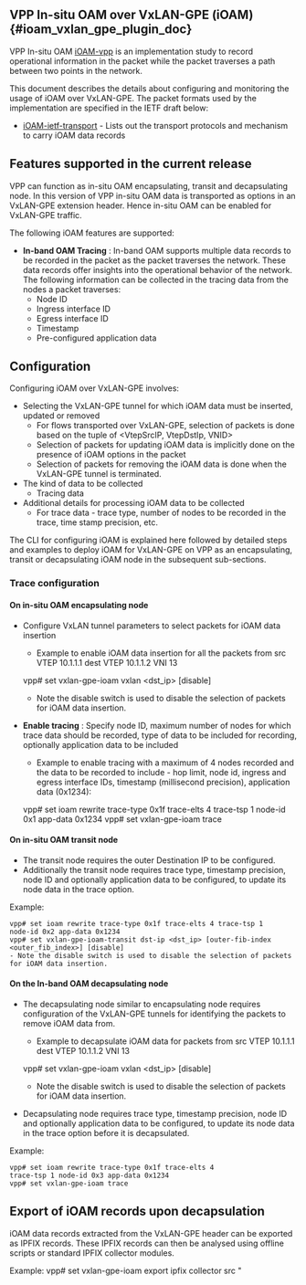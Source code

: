 ## VPP In-situ OAM over VxLAN-GPE (iOAM)    {#ioam_vxlan_gpe_plugin_doc}

VPP In-situ OAM [iOAM-vpp] is an implementation study to record operational
information in the packet while the packet traverses a path between
two points in the network.

This document describes the details about configuring and monitoring the usage
of iOAM over VxLAN-GPE. The packet formats used by the implementation are specified
in the IETF draft below:
 - [iOAM-ietf-transport] - Lists out the transport protocols
 and mechanism to carry iOAM data records

## Features supported in the current release
VPP can function as in-situ OAM encapsulating, transit and decapsulating node.
In this version of VPP in-situ OAM data is transported as options in an
VxLAN-GPE extension header. Hence in-situ OAM can be enabled for VxLAN-GPE traffic.

The following iOAM features are supported:

- **In-band OAM Tracing** : In-band OAM supports multiple data records to be
recorded in the packet as the packet traverses the network.
These data records offer insights into the operational behavior of the network.
The following information can be collected in the tracing
data from the nodes a packet traverses:
  - Node ID
  - Ingress interface ID
  - Egress interface ID
  - Timestamp
  - Pre-configured application data

## Configuration
Configuring iOAM over VxLAN-GPE involves:
- Selecting the VxLAN-GPE tunnel for which iOAM data must be inserted, updated or removed
  - For flows transported over VxLAN-GPE, selection of packets is done based
    on the tuple of <VtepSrcIP, VtepDstIp, VNID>
  - Selection of packets for updating iOAM data is implicitly done on the
  presence of iOAM options in the packet
  - Selection of packets for removing the iOAM data is done when the VxLAN-GPE tunnel is terminated.
- The kind of data to be collected
  - Tracing data
- Additional details for processing iOAM data to be collected
  - For trace data - trace type, number of nodes to be recorded in the trace,
  time stamp precision, etc.

The CLI for configuring iOAM is explained here followed by detailed steps
and examples to deploy iOAM for VxLAN-GPE on VPP as an encapsulating, transit or
decapsulating iOAM node in the subsequent sub-sections.

### Trace configuration

#### On in-situ OAM encapsulating node
 - Configure VxLAN tunnel parameters to select packets for iOAM data insertion
    - Example to enable iOAM data insertion for all the packets
    from src VTEP 10.1.1.1 dest VTEP 10.1.1.2 VNI 13

    vpp# set vxlan-gpe-ioam vxlan <src-ip> <dst_ip> <vnid> [disable]
    - Note the disable switch is used to disable the selection of packets for iOAM data insertion.
    
 - **Enable tracing** : Specify node ID, maximum number of nodes for which
 trace data should be recorded, type of data to be included for recording,
 optionally application data to be included
    - Example to enable tracing with a maximum of 4 nodes recorded
    and the data to be recorded to include - hop limit, node id,
    ingress and egress interface IDs, timestamp (millisecond precision),
    application data (0x1234):


    vpp# set ioam rewrite trace-type 0x1f trace-elts 4 trace-tsp 1
    node-id 0x1 app-data 0x1234
    vpp# set vxlan-gpe-ioam trace



#### On in-situ OAM transit node
- The transit node requires the outer Destination IP to be configured.
- Additionally the transit node requires trace type, timestamp precision, node ID and
optionally application data to be configured, to update its node data in the trace option.

Example:  

    vpp# set ioam rewrite trace-type 0x1f trace-elts 4 trace-tsp 1  
    node-id 0x2 app-data 0x1234  
    vpp# set vxlan-gpe-ioam-transit dst-ip <dst_ip> [outer-fib-index <outer_fib_index>] [disable]
    - Note the disable switch is used to disable the selection of packets for iOAM data insertion.

#### On the In-band OAM decapsulating node
- The decapsulating node similar to encapsulating node requires
configuration of the VxLAN-GPE tunnels for identifying the packets to remove iOAM data from.
    - Example to decapsulate iOAM data for packets 
    from src VTEP 10.1.1.1 dest VTEP 10.1.1.2 VNI 13

    vpp# set vxlan-gpe-ioam vxlan <src-ip> <dst_ip> <vnid> [disable]
    - Note the disable switch is used to disable the selection of packets for iOAM data insertion.

- Decapsulating node requires trace type, timestamp precision,
node ID and optionally application data to be configured,
to update its node data in the trace option before it is decapsulated.

Example:  

    vpp# set ioam rewrite trace-type 0x1f trace-elts 4  
    trace-tsp 1 node-id 0x3 app-data 0x1234  
    vpp# set vxlan-gpe-ioam trace

## Export of iOAM records upon decapsulation

iOAM data records extracted from the VxLAN-GPE header can be exported as IPFIX records.
These IPFIX records can then be analysed using offline scripts or standard IPFIX collector modules.

Example:
    vpp# set vxlan-gpe-ioam export ipfix collector <ip4-address> src <ip4-address>"

[iOAM-vpp]: <#ioam_plugin_doc>
[iOAM-ietf-transport]:<https://tools.ietf.org/html/draft-brockners-inband-oam-transport>

